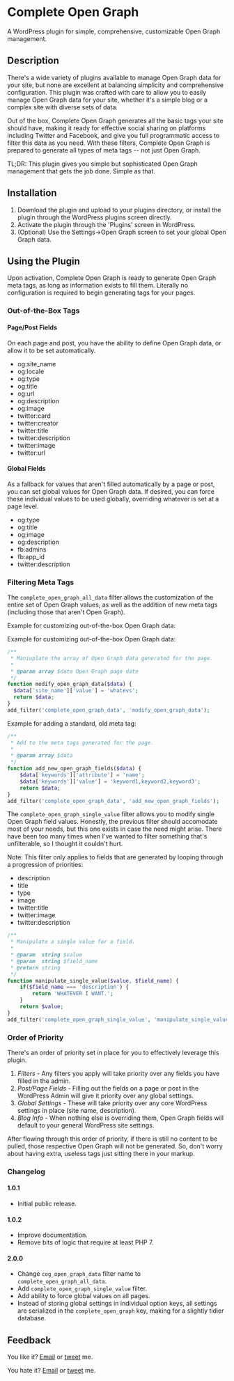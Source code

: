 # Complete Open Graph
A WordPress plugin for simple, comprehensive, customizable Open Graph management.

## Description
There's a wide variety of plugins available to manage Open Graph data for your site, but none are excellent at balancing simplicity and comprehensive configuration. This plugin was crafted with care to allow you to easily manage Open Graph data for your site, whether it's a simple blog or a complex site with diverse sets of data.

Out of the box, Complete Open Graph generates all the basic tags your site should have, making it ready for effective social sharing on platforms including Twitter and Facebook, and give you full programmatic access to filter this data as you need. With these filters, Complete Open Graph is prepared to generate all types of meta tags -- not just Open Graph.

TL;DR: This plugin gives you simple but sophisticated Open Graph management that gets the job done. Simple as that.

## Installation
1. Download the plugin and upload to your plugins directory, or install the plugin through the WordPress plugins screen directly.
2. Activate the plugin through the 'Plugins' screen in WordPress.
3. (Optional) Use the Settings->Open Graph screen to set your global Open Graph data.

## Using the Plugin
Upon activation, Complete Open Graph is ready to generate Open Graph meta tags, as long as information exists to fill them. Literally no configuration is required to begin generating tags for your pages. 

### Out-of-the-Box Tags

#### Page/Post Fields
On each page and post, you have the ability to define Open Graph data, or allow it to be set automatically.

* og:site_name
* og:locale
* og:type
* og:title
* og:url
* og:description
* og:image
* twitter:card
* twitter:creator
* twitter:title
* twitter:description
* twitter:image
* twitter:url

#### Global Fields
As a fallback for values that aren't filled automatically by a page or post, you can set global values for Open Graph data. If desired, you can force these individual values to be used globally, overriding whatever is set at a page level. 

* og:type
* og:title
* og:image
* og:description
* fb:admins
* fb:app_id
* twitter:description

### Filtering Meta Tags
The `complete_open_graph_all_data` filter allows the customization of the entire set of Open Graph values, as well as the addition of new meta tags (including those that aren't Open Graph).

Example for customizing out-of-the-box Open Graph data:

Example for customizing out-of-the-box Open Graph data:
```php
/**
 * Maniuplate the array of Open Graph data generated for the page.
 *
 * @param array $data Open Graph page data
 */
function modify_open_graph_data($data) {
  $data['site_name']['value'] = 'whatevs';
  return $data;
}
add_filter('complete_open_graph_data', 'modify_open_graph_data');
```

Example for adding a standard, old meta tag:
```php
/**
 * Add to the meta tags generated for the page.
 *
 * @param array $data
 */
function add_new_open_graph_fields($data) {
    $data['keywords']['attribute'] = 'name';
    $data['keywords']['value'] = 'keyword1,keyword2,keyword3';
    return $data;
}
add_filter('complete_open_graph_data', 'add_new_open_graph_fields');
```

The `complete_open_graph_single_value` filter allows you to modify single Open Graph field values. Honestly, the previous filter should accomodate most of your needs, but this one exists in case the need might arise. There have been too many times when I've wanted to filter something that's unfilterable, so I thought it couldn't hurt. 

Note: This filter only applies to fields that are generated by looping through a progression of priorities:

* description
* title
* type
* image
* twitter:title
* twitter:image
* twitter:description

```php
/**
 * Manipulate a single value for a field.
 *
 * @param  string $value
 * @param  string $field_name
 * @return string
 */
function manipulate_single_value($value, $field_name) {
    if($field_name === 'description') {
        return 'WHATEVER I WANT.';
    }
    return $value;
}
add_filter('complete_open_graph_single_value', 'manipulate_single_value', 10, 2);
```

### Order of Priority
There's an order of priority set in place for you to effectively leverage this plugin.

1. *Filters* - Any filters you apply will take priority over any fields you have filled in the admin.
2. *Post/Page Fields* - Filling out the fields on a page or post in the WordPress Admin will give it priority over any global settings.
3. *Global Settings* - These will take priority over any core WordPress settings in place (site name, description).
4. *Blog Info* - When nothing else is overriding them, Open Graph fields will default to your general WordPress site settings.

After flowing through this order of priority, if there is still no content to be pulled, those respective Open Graph will not be generated. So, don't worry about having extra, useless tags just sitting there in your markup.

### Changelog

#### 1.0.1
* Initial public release.

#### 1.0.2
* Improve documentation.
* Remove bits of logic that require at least PHP 7.

#### 2.0.0
* Change `cog_open_graph_data` filter name to `complete_open_graph_all_data`.
* Add `complete_open_graph_single_value` filter.
* Add ability to force global values on all pages.
* Instead of storing global settings in individual option keys, all settings are serialized in the `complete_open_graph` key, making for a slightly tidier database.

## Feedback
You like it? [Email](mailto:alex@macarthur.me) or [tweet](http://www.twitter.com/amacarthur) me.

You hate it? [Email](mailto:alex@macarthur.me) or [tweet](http://www.twitter.com/amacarthur) me.
